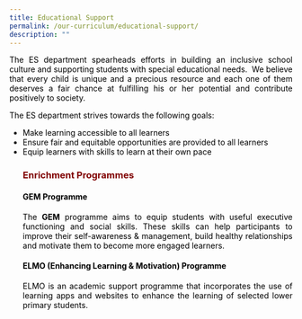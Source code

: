 ```yaml
---
title: Educational Support
permalink: /our-curriculum/educational-support/
description: ""
---
```


<p style="text-align: justify;"><span style="color: #000000;">The ES department spearheads efforts in building an inclusive school culture and supporting students with special educational needs.&nbsp; We believe that every child is unique and a precious resource and each one of them deserves a fair chance at fulfilling his or her potential and contribute positively to society.</span></p>
<p style="text-align: justify;"><span style="color: #000000;">The ES department strives towards the following goals:</span></p>
<ul style="text-align: justify;">
<li><span style="color: #000000;">Make learning accessible to all learners</span></li>
<li><span style="color: #000000;">Ensure fair and equitable opportunities are provided to all learners</span></li>
<li><span style="color: #000000;">Equip learners with skills to learn at their own pace</span></li>
<h3 style="text-align: justify;"><strong><span style="color: #800000;">Enrichment Programmes</span></strong></h3>	
<h4 style="text-align: justify;"><span style="color: #000000;"><strong>GEM Programme</strong></span></h4>
<p style="text-align: justify;"><span style="color: #000000;">The <strong>GEM</strong> programme aims to equip students with useful executive functioning and social skills. These skills can help participants to improve their self-awareness &amp; management, build healthy relationships and motivate them to become more engaged learners.</span></p>
<h4 style="text-align: justify;"><span style="color: #000000;"><strong>ELMO (Enhancing Learning &amp; Motivation) Programme</strong></span></h4>
<p style="text-align: justify;"><span style="color: #000000;">ELMO is an academic support programme that incorporates the use of learning apps and websites to enhance the learning of selected lower primary students.</span></p>